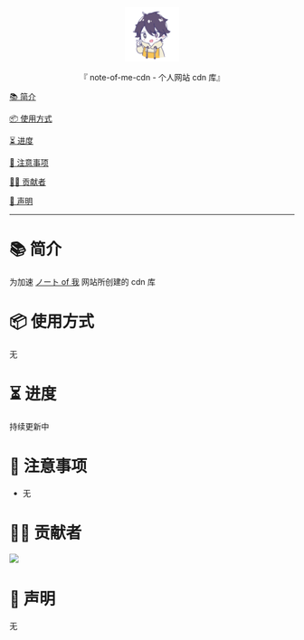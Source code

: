<div align="center">
  <img id="note-of-me-cdn" width="96" alt="note-of-me-cdn" src="repository_icon/icon.svg">
  <p>『 note-of-me-cdn - 个人网站 cdn 库』</p>
</div>

[📚 简介](#-简介)

[📦 使用方式](#-使用方式)

[⏳ 进度](#-进度)

[📌 注意事项](#-注意事项)

[🧑‍💻 贡献者](#-贡献者)

[🔦 声明](#-声明)

---

# 📚 简介

为加速 [ノート of 我](https://note-of-me.top) 网站所创建的 cdn 库

# 📦 使用方式

无

# ⏳ 进度

持续更新中

# 📌 注意事项

- 无

# 🧑‍💻 贡献者

<a href="https://github.com/Cierra-Runis/note-of-me-cdn/graphs/contributors">
  <img src="https://contrib.rocks/image?repo=Cierra-Runis/note-of-me-cdn" />
</a>

# 🔦 声明

无
